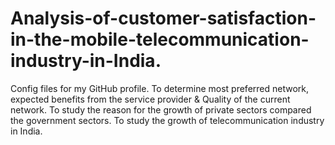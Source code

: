 # Analysis-of-customer-satisfaction-in-the-mobile-telecommunication-industry-in-India.
Config files for my GitHub profile.
To determine most preferred network, expected benefits from the service provider & Quality of the
current network.
To study the reason for the growth of private sectors compared the government sectors.
To study the growth of telecommunication industry in India.
